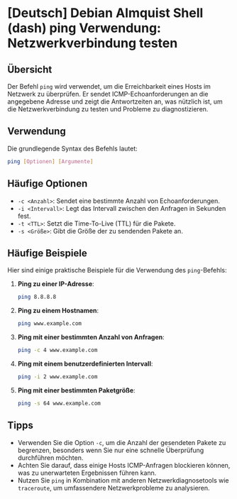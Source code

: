 # [Deutsch] Debian Almquist Shell (dash) ping Verwendung: Netzwerkverbindung testen

## Übersicht
Der Befehl `ping` wird verwendet, um die Erreichbarkeit eines Hosts im Netzwerk zu überprüfen. Er sendet ICMP-Echoanforderungen an die angegebene Adresse und zeigt die Antwortzeiten an, was nützlich ist, um die Netzwerkverbindung zu testen und Probleme zu diagnostizieren.

## Verwendung
Die grundlegende Syntax des Befehls lautet:

```bash
ping [Optionen] [Argumente]
```

## Häufige Optionen
- `-c <Anzahl>`: Sendet eine bestimmte Anzahl von Echoanforderungen.
- `-i <Intervall>`: Legt das Intervall zwischen den Anfragen in Sekunden fest.
- `-t <TTL>`: Setzt die Time-To-Live (TTL) für die Pakete.
- `-s <Größe>`: Gibt die Größe der zu sendenden Pakete an.

## Häufige Beispiele
Hier sind einige praktische Beispiele für die Verwendung des `ping`-Befehls:

1. **Ping zu einer IP-Adresse**:
   ```bash
   ping 8.8.8.8
   ```

2. **Ping zu einem Hostnamen**:
   ```bash
   ping www.example.com
   ```

3. **Ping mit einer bestimmten Anzahl von Anfragen**:
   ```bash
   ping -c 4 www.example.com
   ```

4. **Ping mit einem benutzerdefinierten Intervall**:
   ```bash
   ping -i 2 www.example.com
   ```

5. **Ping mit einer bestimmten Paketgröße**:
   ```bash
   ping -s 64 www.example.com
   ```

## Tipps
- Verwenden Sie die Option `-c`, um die Anzahl der gesendeten Pakete zu begrenzen, besonders wenn Sie nur eine schnelle Überprüfung durchführen möchten.
- Achten Sie darauf, dass einige Hosts ICMP-Anfragen blockieren können, was zu unerwarteten Ergebnissen führen kann.
- Nutzen Sie `ping` in Kombination mit anderen Netzwerkdiagnosetools wie `traceroute`, um umfassendere Netzwerkprobleme zu analysieren.